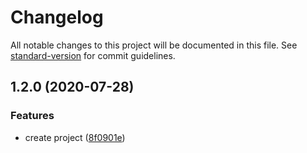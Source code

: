 # Changelog

All notable changes to this project will be documented in this file. See [standard-version](https://github.com/conventional-changelog/standard-version) for commit guidelines.

## 1.2.0 (2020-07-28)


### Features

* create project ([8f0901e](https://github.com/ElissonAlvesSilva/test-interview-delivery-much/commit/8f0901ee82a8d456b052182f9678a2e147386b31))
